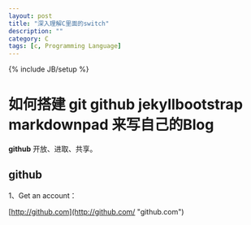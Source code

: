 ```yaml
---
layout: post
title: "深入理解C里面的switch"
description: ""
category: C
tags: [c, Programming Language]
---
```

{% include JB/setup %}


# 如何搭建 git github jekyllbootstrap markdownpad 来写自己的Blog #

**github** 开放、进取、共享。

## github ##
1、Get an account：

[http://github.com](http://github.com/ "github.com")

